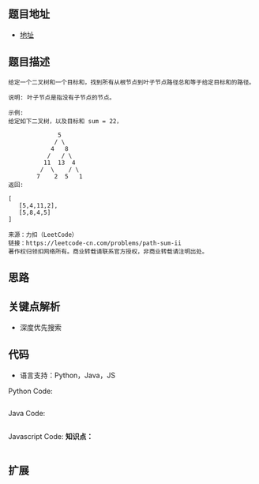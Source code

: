 
## 题目地址

- [地址](https://leetcode-cn.com/problems/path-sum-ii/)

## 题目描述

```
给定一个二叉树和一个目标和，找到所有从根节点到叶子节点路径总和等于给定目标和的路径。

说明: 叶子节点是指没有子节点的节点。

示例:
给定如下二叉树，以及目标和 sum = 22，

              5
             / \
            4   8
           /   / \
          11  13  4
         /  \    / \
        7    2  5   1
返回:

[
   [5,4,11,2],
   [5,8,4,5]
]

来源：力扣（LeetCode）
链接：https://leetcode-cn.com/problems/path-sum-ii
著作权归领扣网络所有。商业转载请联系官方授权，非商业转载请注明出处。
```

## 思路
<!-- - 二叉树三种遍历定义就是以递归的形式定义
- 找到左子树的先序遍历, 左子树的中序遍历, 就和缩小了问题的规模
- 中序遍历（左子树->根结点->右子树）
- 先序遍历（根结点->左子树->右子树） -->

## 关键点解析

- 深度优先搜索

## 代码

- 语言支持：Python，Java，JS

Python Code:

```python

```

Java Code:

```java

```

Javascript Code:
**知识点：**
```js

```

## 扩展

